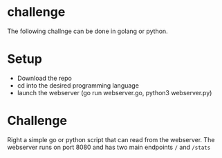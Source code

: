 # challenge
The following challnge can be done in golang or python. 
# Setup
* Download the repo
* cd into the desired programming language
* launch the webserver (go run webserver.go, python3 webserver.py)

# Challenge
Right a simple go or python script that can read from the webserver. The webserver runs on port 8080 and has two main endpoints `/` and `/stats`
